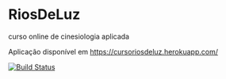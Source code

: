 # RiosDeLuz
curso online de cinesiologia aplicada

Aplicação disponível em https://cursoriosdeluz.herokuapp.com/

[![Build Status](https://travis-ci.org/serlus/RiosDeLuz.svg?branch=master)](https://travis-ci.org/serlus/RiosDeLuz)




